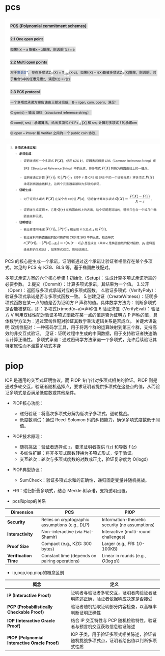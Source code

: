# pcs

![alt text](../images/image-4.png)

![alt text](../images/image-5.png)


PCS 的核心是生成一个承诺，证明者通过这个承诺让验证者相信存在某个多项式。常见的 PCS 有 KZG、BLS 等，基于椭圆曲线配对。


多项式承诺方案的六个核心步骤
1.初始化（Setup）：生成计算多项式承诺所需的必要参数。
2.提交（Commit）：计算多项式承诺，其结果为一个值。
3.公开（Open）：返回与多项式承诺对应的多项式函数。
4.验证多项式（VerifyPoly）：验证多项式承诺是否与多项式函数一致。
5.创建见证（CreateWitness）：证明多项式函数在某一点的值是否为证明方 P 声称的值。具体数学方法为：判断多项式是否能被整除，即：多项式(x)mod(x−a)=声称值
6.验证求值（VerifyEval）：验证方 V 利用双线性配对验证多项式函数在某一点的值是否为证明方 P 声称的值，具体数学方法为：通过双线性配对验证其数学乘法逻辑关系是否成立。
关键术语说明
双线性配对：一种密码学工具，用于将两个群的运算映射到第三个群，支持高效的非交互式验证。
见证：证明过程中生成的中间数据，用于支持验证者快速确认计算正确性。
多项式承诺：通过密码学方法承诺一个多项式，允许后续验证其特定属性而不泄露多项式本身

 
# piop
IOP 是通用的交互式证明协议，而 PIOP 专门针对多项式相关的验证。PIOP 则是通过多轮交互，验证者随机选择点，要求证明者提供多项式在这些点的值，从而验证多项式是否满足低度数或其他条件。
* PIOP核心功能：
    * 递归验证：将高次多项式分解为低次子多项式，逐轮挑战。
    * 低度数测试：通过 Reed-Solomon 码的纠错能力，确保多项式度数低于阈值。
* PIOP技术原理：
    * 随机挑战：验证者选择点 z，要求证明者提供 f(z) 和导数 f’(z)
    * 多线性扩展：将非多项式函数转换为多项式形式，便于验证。
    * 交互轮次：轮次与多项式度数的对数成正比，验证复杂度为 O(logd)
* PIOP典型协议：
    * SumCheck：验证多项式求和的正确性，递归固定变量并随机挑战。
* FRI：递归折叠多项式，结合 Merkle 树承诺，支持透明设置。

* pcs和piop的关系

| **Dimension**   | **PCS**                          | **PIOP**                          |
|------------------|----------------------------------|-----------------------------------|
| **Security**     | Relies on cryptographic assumptions (e.g., DLP) | Information-theoretic security (no assumptions) |
| **Interactivity**| Non-interactive (via Fiat-Shamir) | Interactive (multi-round challenges) |
| **Proof Size**   | Compact (e.g., KZG: 300 bytes)   | Larger (e.g., FRI: 10-100KB)      |
| **Verification Time** | Constant time (depends on pairing operations) | Linear in rounds (e.g., $O(\log d)$) |


* ip,pcp,iop,piop的概念区别

| **概念**                | **定义**                                                                 |
|-------------------------|-------------------------------------------------------------------------|
| **IP (Interactive Proof)**               | 证明者与验证者多轮交互，证明者向验证者证明陈述正确，验证者依据响应决定是否接受 |
| **PCP (Probabilistically Checkable Proof)** | 验证者随机抽取证明部分内容检查，以高概率判断证明正确性                     |
| **IOP (Interactive Oracle Proof)**        | 结合 IP 交互特性与 PCP 随机检验特性，验证者与预言机交互获取信息验证陈述     |
| **PIOP (Polynomial Interactive Oracle Proof)** | IOP 子类，用于验证多项式相关陈述，验证者随机挑战多项式点，证明者给出值以判断多项式性质 |